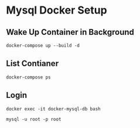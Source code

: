 # Mysql Docker Setup

## Wake Up Container in Background
```shell
docker-compose up --build -d
```

## List Contianer
```shell
docker-compose ps
```

## Login
```shell
docker exec -it docker-mysql-db bash

mysql -u root -p root
```


